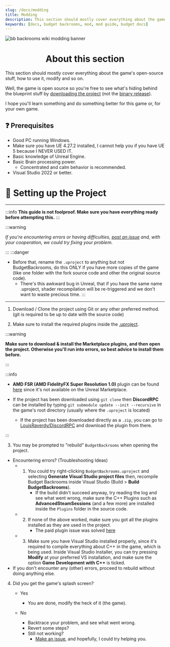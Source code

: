 ```yaml
---
slug: /docs/modding
title: Modding
description: This section should mostly cover everything about the game's open-source stuff, how to use it, modify and so on.
keywords: [docs, budget backrooms, mod, mod guide, budget docs]
---
```


![bb backrooms wiki modding banner](https://user-images.githubusercontent.com/32200281/232258762-98b0885e-b8b1-42fe-a3d9-62c8b9c530c2.png)
<div align="center">

# About this section

</div>

This section should mostly cover everything about the game's open-source stuff, how to use it, modify and so on.

Well, the game is open source so you're free to see what's hiding behind the blueprint stuff by [downloading the project](https://github.com/DavidJoacaRo/Budget-Backrooms/releases) (not the [binary release](https://github.com/DavidJoacaRo/Budget-Backrooms/releases)).

I hope you'll learn something and do something better for this game or, for your own game.

## ❓ Prerequisites

* Good PC running Windows.
* Make sure you have UE 4.27.2 installed, I cannot help you if you have UE 5 because I NEVER USED IT.
* Basic knowledge of Unreal Engine.
* Basic Brain processing power.
    * Concentrated and calm behavior is recommended.
* Visual Studio 2022 or better.


# 📁 Setting up the Project
---

:::info
**This guide is not foolproof. Make sure you have everything ready before attempting this.**
:::


:::warning

*If you're encountering errors or having difficulties, [post an issue](https://github.com/DavidJoacaRo/Budget-Backrooms/issues) and, with your cooperation, we could try fixing your problem.*

:::
:::danger
* Before that, rename the `.uproject` to anything but not BudgetBackrooms, do this ONLY if you have more copies of the game (like one folder with the fork source code and other the original source code).
    * There's this awkward bug in Unreal, that if you have the same name .uproject, shader recompilation will be re-triggered and we don't want to waste precious time.
:::

---

1. Download / Clone the project using Git or any other preferred method. (git is required to be up to date with the source code)

2. Make sure to install the required plugins inside the [.uproject](https://github.com/DavidJoacaRo/Budget-Backrooms/blob/main/BudgetBackrooms.uproject).

:::warning

**Make sure to download & install the Marketplace plugins, and then open the project. Otherwise you'll run into errors, so best advice to install them before.**

:::

:::info

* **AMD FSR (AMD FidelityFX Super Resolution 1.0)** plugin can be found [here](https://gpuopen.com/learn/ue4-fsr/) since it's not available on the Unreal Marketplace.

* If the project has been downloaded using `git clone` then **DiscordRPC** can be installed by typing `git submodule update --init --recursive` in the game's root directory (usually where the `.uproject` is located)
    * If the project has been downloaded directly as a `.zip`, you can go to [LouisRaverdy/DiscordRPC](https://github.com/LouisRaverdy/DiscordRPC) and download the plugin from there.

:::


3. You may be prompted to "rebuild" `BudgetBackrooms` when opening the project.
* Encountering errors? (Troubleshooting Ideas)
    * 1. You could try right-clicking `BudgetBackrooms.uproject` and selecting **Generate Visual Studio project files** then, recompile Budget Backrooms inside Visual Studio (Build > **Build BudgetBackrooms**).
            * If the build didn't succeed anyway, try reading the log and see what went wrong, make sure the C++ Plugins such as **AdvancedSteamSessions** (and a few more) are installed inside the `Plugins` folder in the source code.
    * 2. If none of the above worked, make sure you got all the plugins installed as they are used in the project.
            * The paid plugin issue was solved [here](https://github.com/DavidJoacaRo/Budget-Backrooms/pull/28)
    * 3. Make sure you have Visual Studio installed properly, since it's required to compile everything about C++ in the game, which is being used. Inside Visual Studio Installer, you can try pressing **Modify** at your preferred VS installation, and make sure the option **Game Development with C++** is ticked.
* If you don't encounter any (other) errors, proceed to rebuild without doing anything else.

4. Did you get the game's splash screen?
    * Yes
        * You are done, modify the heck of it (the game).

    * No
        * Backtrace your problem, and see what went wrong.
        * Revert some steps?
        * Still not working?
            * [Make an issue](https://github.com/DavidJoacaRo/Budget-Backrooms/issues/new), and hopefully, I could try helping you.

